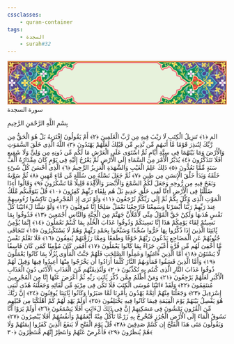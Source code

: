 ```yaml
---
cssclasses:
    - quran-container
tags:
    - السجدة
    - surah#32
---
```

<div class="quran-container">
<span class="second-border"></span>
<span class="border"></span>
<div class="head-container">
<img src="https://raw.githubusercontent.com/LORDyyyyy/obsidian-the_quran_vault/main/The%20Quran%20Vault/src/webview/surah_head.png" height=100>
<div class="surah-name">
<span class="surah-name-fnt">سورة السجدة</span>
</div>
</div>
<div class="quran-content">
<div class="name-of-god"> <p> بِسْمِ اللَّهِ الرَّحْمَنِ الرَّحِيمِ </p></div>
<p>
<span class="sign" id="f1">الم <span>﴿</span>١<span>﴾</span></span>
<span class="sign" id="f2">تَنزِيلُ الْكِتَبِ لَا رَيْبَ فِيهِ مِن رَّبِّ الْعَلَمِينَ <span>﴿</span>٢<span>﴾</span></span>
<span class="sign" id="f3">أَمْ يَقُولُونَ افْتَرَىهُ بَلْ هُوَ الْحَقُّ مِن رَّبِّكَ لِتُنذِرَ قَوْمًا مَّا أَتَىهُم مِّن نَّذِيرٍ مِّن قَبْلِكَ لَعَلَّهُمْ يَهْتَدُونَ <span>﴿</span>٣<span>﴾</span></span>
<span class="sign" id="f4">اللَّهُ الَّذِى خَلَقَ السَّمَوَتِ وَالْأَرْضَ وَمَا بَيْنَهُمَا فِى سِتَّةِ أَيَّامٍ ثُمَّ اسْتَوَى عَلَى الْعَرْشِ مَا لَكُم مِّن دُونِهِ مِن وَلِىٍّ وَلَا شَفِيعٍ أَفَلَا تَتَذَكَّرُونَ <span>﴿</span>٤<span>﴾</span></span>
<span class="sign" id="f5">يُدَبِّرُ الْأَمْرَ مِنَ السَّمَاءِ إِلَى الْأَرْضِ ثُمَّ يَعْرُجُ إِلَيْهِ فِى يَوْمٍ كَانَ مِقْدَارُهُ أَلْفَ سَنَةٍ مِّمَّا تَعُدُّونَ <span>﴿</span>٥<span>﴾</span></span>
<span class="sign" id="f6">ذَلِكَ عَلِمُ الْغَيْبِ وَالشَّهَدَةِ الْعَزِيزُ الرَّحِيمُ <span>﴿</span>٦<span>﴾</span></span>
<span class="sign" id="f7">الَّذِى أَحْسَنَ كُلَّ شَىْءٍ خَلَقَهُ وَبَدَأَ خَلْقَ الْإِنسَنِ مِن طِينٍ <span>﴿</span>٧<span>﴾</span></span>
<span class="sign" id="f8">ثُمَّ جَعَلَ نَسْلَهُ مِن سُلَلَةٍ مِّن مَّاءٍ مَّهِينٍ <span>﴿</span>٨<span>﴾</span></span>
<span class="sign" id="f9">ثُمَّ سَوَّىهُ وَنَفَخَ فِيهِ مِن رُّوحِهِ وَجَعَلَ لَكُمُ السَّمْعَ وَالْأَبْصَرَ وَالْأَفِْٔدَةَ قَلِيلًا مَّا تَشْكُرُونَ <span>﴿</span>٩<span>﴾</span></span>
<span class="sign" id="f10">وَقَالُوا أَءِذَا ضَلَلْنَا فِى الْأَرْضِ أَءِنَّا لَفِى خَلْقٍ جَدِيدٍ بَلْ هُم بِلِقَاءِ رَبِّهِمْ كَفِرُونَ <span>﴿</span>١۰<span>﴾</span></span>
<span class="sign" id="f11">قُلْ يَتَوَفَّىكُم مَّلَكُ الْمَوْتِ الَّذِى وُكِّلَ بِكُمْ ثُمَّ إِلَى رَبِّكُمْ تُرْجَعُونَ <span>﴿</span>١١<span>﴾</span></span>
<span class="sign" id="f12">وَلَوْ تَرَى إِذِ الْمُجْرِمُونَ نَاكِسُوا رُءُوسِهِمْ عِندَ رَبِّهِمْ رَبَّنَا أَبْصَرْنَا وَسَمِعْنَا فَارْجِعْنَا نَعْمَلْ صَلِحًا إِنَّا مُوقِنُونَ <span>﴿</span>١٢<span>﴾</span></span>
<span class="sign" id="f13">وَلَوْ شِئْنَا لَءَاتَيْنَا كُلَّ نَفْسٍ هُدَىهَا وَلَكِنْ حَقَّ الْقَوْلُ مِنِّى لَأَمْلَأَنَّ جَهَنَّمَ مِنَ الْجِنَّةِ وَالنَّاسِ أَجْمَعِينَ <span>﴿</span>١٣<span>﴾</span></span>
<span class="sign" id="f14">فَذُوقُوا بِمَا نَسِيتُمْ لِقَاءَ يَوْمِكُمْ هَذَا إِنَّا نَسِينَكُمْ وَذُوقُوا عَذَابَ الْخُلْدِ بِمَا كُنتُمْ تَعْمَلُونَ <span>﴿</span>١٤<span>﴾</span></span>
<span class="sign" id="f15">إِنَّمَا يُؤْمِنُ بَِٔايَتِنَا الَّذِينَ إِذَا ذُكِّرُوا بِهَا خَرُّوا سُجَّدًا وَسَبَّحُوا بِحَمْدِ رَبِّهِمْ وَهُمْ لَا يَسْتَكْبِرُونَ <span>﴿</span>١٥<span>﴾</span></span>
<span class="sign" id="f16">تَتَجَافَى جُنُوبُهُمْ عَنِ الْمَضَاجِعِ يَدْعُونَ رَبَّهُمْ خَوْفًا وَطَمَعًا وَمِمَّا رَزَقْنَهُمْ يُنفِقُونَ <span>﴿</span>١٦<span>﴾</span></span>
<span class="sign" id="f17">فَلَا تَعْلَمُ نَفْسٌ مَّا أُخْفِىَ لَهُم مِّن قُرَّةِ أَعْيُنٍ جَزَاءً بِمَا كَانُوا يَعْمَلُونَ <span>﴿</span>١٧<span>﴾</span></span>
<span class="sign" id="f18">أَفَمَن كَانَ مُؤْمِنًا كَمَن كَانَ فَاسِقًا لَّا يَسْتَوُنَ <span>﴿</span>١٨<span>﴾</span></span>
<span class="sign" id="f19">أَمَّا الَّذِينَ ءَامَنُوا وَعَمِلُوا الصَّلِحَتِ فَلَهُمْ جَنَّتُ الْمَأْوَى نُزُلًا بِمَا كَانُوا يَعْمَلُونَ <span>﴿</span>١٩<span>﴾</span></span>
<span class="sign" id="f20">وَأَمَّا الَّذِينَ فَسَقُوا فَمَأْوَىهُمُ النَّارُ كُلَّمَا أَرَادُوا أَن يَخْرُجُوا مِنْهَا أُعِيدُوا فِيهَا وَقِيلَ لَهُمْ ذُوقُوا عَذَابَ النَّارِ الَّذِى كُنتُم بِهِ تُكَذِّبُونَ <span>﴿</span>٢۰<span>﴾</span></span>
<span class="sign" id="f21">وَلَنُذِيقَنَّهُم مِّنَ الْعَذَابِ الْأَدْنَى دُونَ الْعَذَابِ الْأَكْبَرِ لَعَلَّهُمْ يَرْجِعُونَ <span>﴿</span>٢١<span>﴾</span></span>
<span class="sign" id="f22">وَمَنْ أَظْلَمُ مِمَّن ذُكِّرَ بَِٔايَتِ رَبِّهِ ثُمَّ أَعْرَضَ عَنْهَا إِنَّا مِنَ الْمُجْرِمِينَ مُنتَقِمُونَ <span>﴿</span>٢٢<span>﴾</span></span>
<span class="sign" id="f23">وَلَقَدْ ءَاتَيْنَا مُوسَى الْكِتَبَ فَلَا تَكُن فِى مِرْيَةٍ مِّن لِّقَائِهِ وَجَعَلْنَهُ هُدًى لِّبَنِى إِسْرَءِيلَ <span>﴿</span>٢٣<span>﴾</span></span>
<span class="sign" id="f24">وَجَعَلْنَا مِنْهُمْ أَئِمَّةً يَهْدُونَ بِأَمْرِنَا لَمَّا صَبَرُوا وَكَانُوا بَِٔايَتِنَا يُوقِنُونَ <span>﴿</span>٢٤<span>﴾</span></span>
<span class="sign" id="f25">إِنَّ رَبَّكَ هُوَ يَفْصِلُ بَيْنَهُمْ يَوْمَ الْقِيَمَةِ فِيمَا كَانُوا فِيهِ يَخْتَلِفُونَ <span>﴿</span>٢٥<span>﴾</span></span>
<span class="sign" id="f26">أَوَلَمْ يَهْدِ لَهُمْ كَمْ أَهْلَكْنَا مِن قَبْلِهِم مِّنَ الْقُرُونِ يَمْشُونَ فِى مَسَكِنِهِمْ إِنَّ فِى ذَلِكَ لَءَايَتٍ أَفَلَا يَسْمَعُونَ <span>﴿</span>٢٦<span>﴾</span></span>
<span class="sign" id="f27">أَوَلَمْ يَرَوْا أَنَّا نَسُوقُ الْمَاءَ إِلَى الْأَرْضِ الْجُرُزِ فَنُخْرِجُ بِهِ زَرْعًا تَأْكُلُ مِنْهُ أَنْعَمُهُمْ وَأَنفُسُهُمْ أَفَلَا يُبْصِرُونَ <span>﴿</span>٢٧<span>﴾</span></span>
<span class="sign" id="f28">وَيَقُولُونَ مَتَى هَذَا الْفَتْحُ إِن كُنتُمْ صَدِقِينَ <span>﴿</span>٢٨<span>﴾</span></span>
<span class="sign" id="f29">قُلْ يَوْمَ الْفَتْحِ لَا يَنفَعُ الَّذِينَ كَفَرُوا إِيمَنُهُمْ وَلَا هُمْ يُنظَرُونَ <span>﴿</span>٢٩<span>﴾</span></span>
<span class="sign" id="f30">فَأَعْرِضْ عَنْهُمْ وَانتَظِرْ إِنَّهُم مُّنتَظِرُونَ <span>﴿</span>٣۰<span>﴾</span></span>

</p>
</div>
<span class="border" style="margin-top:25px;"></span>
<span class="second-border-bottom"></span>
</div>

